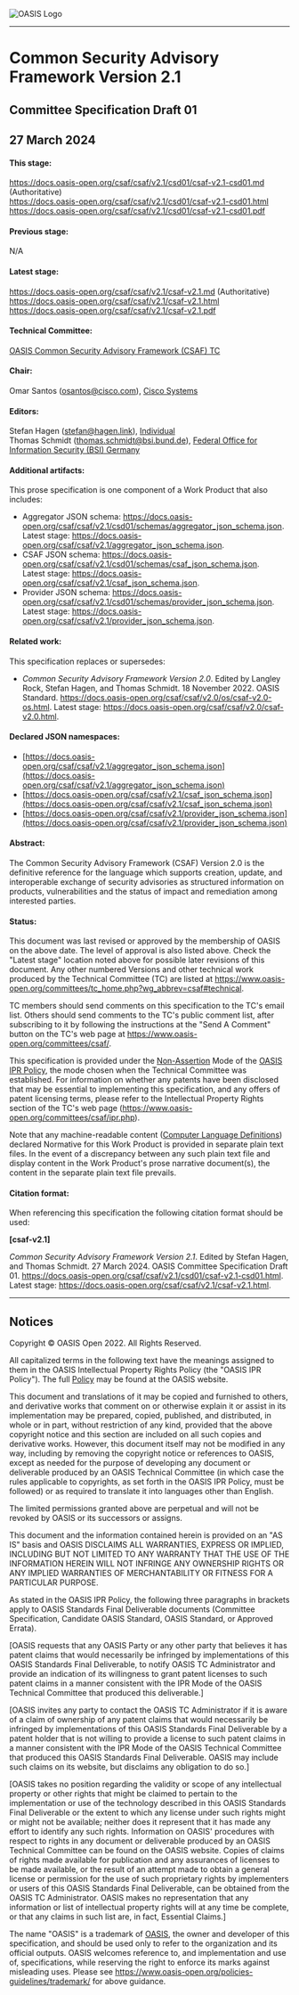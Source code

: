 
![OASIS Logo](https://docs.oasis-open.org/templates/OASISLogo-v3.0.png)

-------

# Common Security Advisory Framework Version 2.1

## Committee Specification Draft 01

## 27 March 2024

#### This stage:
https://docs.oasis-open.org/csaf/csaf/v2.1/csd01/csaf-v2.1-csd01.md (Authoritative) \
https://docs.oasis-open.org/csaf/csaf/v2.1/csd01/csaf-v2.1-csd01.html \
https://docs.oasis-open.org/csaf/csaf/v2.1/csd01/csaf-v2.1-csd01.pdf

#### Previous stage:
N/A

#### Latest stage:
https://docs.oasis-open.org/csaf/csaf/v2.1/csaf-v2.1.md (Authoritative) \
https://docs.oasis-open.org/csaf/csaf/v2.1/csaf-v2.1.html \
https://docs.oasis-open.org/csaf/csaf/v2.1/csaf-v2.1.pdf

#### Technical Committee:
[OASIS Common Security Advisory Framework (CSAF) TC](https://www.oasis-open.org/committees/csaf/)

#### Chair:
Omar Santos (osantos@cisco.com), [Cisco Systems](https://cisco.com/)

#### Editors:
Stefan Hagen (stefan@hagen.link), [Individual](https://stefan-hagen.website/) \
Thomas Schmidt (thomas.schmidt@bsi.bund.de), [Federal Office for Information Security (BSI) Germany](https://www.bsi.bund.de/)

#### Additional artifacts:
This prose specification is one component of a Work Product that also includes:

* Aggregator JSON schema: https://docs.oasis-open.org/csaf/csaf/v2.1/csd01/schemas/aggregator_json_schema.json. \
Latest stage: https://docs.oasis-open.org/csaf/csaf/v2.1/aggregator_json_schema.json.
* CSAF JSON schema: https://docs.oasis-open.org/csaf/csaf/v2.1/csd01/schemas/csaf_json_schema.json. \
Latest stage: https://docs.oasis-open.org/csaf/csaf/v2.1/csaf_json_schema.json.
* Provider JSON schema: https://docs.oasis-open.org/csaf/csaf/v2.1/csd01/schemas/provider_json_schema.json. \
Latest stage: https://docs.oasis-open.org/csaf/csaf/v2.1/provider_json_schema.json.

#### Related work:
This specification replaces or supersedes:

* _Common Security Advisory Framework Version 2.0_. Edited by Langley Rock, Stefan Hagen, and Thomas Schmidt. 18 November 2022. OASIS Standard. https://docs.oasis-open.org/csaf/csaf/v2.0/os/csaf-v2.0-os.html. Latest stage: https://docs.oasis-open.org/csaf/csaf/v2.0/csaf-v2.0.html.

#### Declared JSON namespaces:

* [https://docs.oasis-open.org/csaf/csaf/v2.1/aggregator_json_schema.json](https://docs.oasis-open.org/csaf/csaf/v2.1/aggregator_json_schema.json)
* [https://docs.oasis-open.org/csaf/csaf/v2.1/csaf_json_schema.json](https://docs.oasis-open.org/csaf/csaf/v2.1/csaf_json_schema.json)
* [https://docs.oasis-open.org/csaf/csaf/v2.1/provider_json_schema.json](https://docs.oasis-open.org/csaf/csaf/v2.1/provider_json_schema.json)


#### Abstract:
The Common Security Advisory Framework (CSAF) Version 2.0 is the definitive reference for the language which supports creation, update, and interoperable exchange of security advisories as structured information on products, vulnerabilities and the status of impact and remediation among interested parties.

#### Status:
This document was last revised or approved by the membership of OASIS on the above date. The level of approval is also listed above. Check the "Latest stage" location noted above for possible later revisions of this document. Any other numbered Versions and other technical work produced by the Technical Committee (TC) are listed at https://www.oasis-open.org/committees/tc_home.php?wg_abbrev=csaf#technical.

TC members should send comments on this specification to the TC's email list. Others should send comments to the TC's public comment list, after subscribing to it by following the instructions at the "Send A Comment" button on the TC's web page at https://www.oasis-open.org/committees/csaf/.

This specification is provided under the [Non-Assertion](https://www.oasis-open.org/policies-guidelines/ipr/#Non-Assertion-Mode) Mode of the [OASIS IPR Policy](https://www.oasis-open.org/policies-guidelines/ipr/), the mode chosen when the Technical Committee was established. For information on whether any patents have been disclosed that may be essential to implementing this specification, and any offers of patent licensing terms, please refer to the Intellectual Property Rights section of the TC's web page (https://www.oasis-open.org/committees/csaf/ipr.php).

Note that any machine-readable content ([Computer Language Definitions](https://www.oasis-open.org/policies-guidelines/tc-process-2017-05-26/#wpComponentsCompLang)) declared Normative for this Work Product is provided in separate plain text files. In the event of a discrepancy between any such plain text file and display content in the Work Product's prose narrative document(s), the content in the separate plain text file prevails.

#### Citation format:
When referencing this specification the following citation format should be used:

**[csaf-v2.1]**

_Common Security Advisory Framework Version 2.1_. Edited by Stefan Hagen, and Thomas Schmidt. 27 March 2024. OASIS Committee Specification Draft 01. https://docs.oasis-open.org/csaf/csaf/v2.1/csd01/csaf-v2.1-csd01.html. Latest stage: https://docs.oasis-open.org/csaf/csaf/v2.1/csaf-v2.1.html.


-------

## Notices

Copyright © OASIS Open 2022. All Rights Reserved.

All capitalized terms in the following text have the meanings assigned to them in the OASIS Intellectual Property Rights Policy (the "OASIS IPR Policy"). The full [Policy](https://www.oasis-open.org/policies-guidelines/ipr/) may be found at the OASIS website.

This document and translations of it may be copied and furnished to others, and derivative works that comment on or otherwise explain it or assist in its implementation may be prepared, copied, published, and distributed, in whole or in part, without restriction of any kind, provided that the above copyright notice and this section are included on all such copies and derivative works. However, this document itself may not be modified in any way, including by removing the copyright notice or references to OASIS, except as needed for the purpose of developing any document or deliverable produced by an OASIS Technical Committee (in which case the rules applicable to copyrights, as set forth in the OASIS IPR Policy, must be followed) or as required to translate it into languages other than English.

The limited permissions granted above are perpetual and will not be revoked by OASIS or its successors or assigns.

This document and the information contained herein is provided on an "AS IS" basis and OASIS DISCLAIMS ALL WARRANTIES, EXPRESS OR IMPLIED, INCLUDING BUT NOT LIMITED TO ANY WARRANTY THAT THE USE OF THE INFORMATION HEREIN WILL NOT INFRINGE ANY OWNERSHIP RIGHTS OR ANY IMPLIED WARRANTIES OF MERCHANTABILITY OR FITNESS FOR A PARTICULAR PURPOSE.

As stated in the OASIS IPR Policy, the following three paragraphs in brackets apply to OASIS Standards Final Deliverable documents (Committee Specification, Candidate OASIS Standard, OASIS Standard, or Approved Errata).

\[OASIS requests that any OASIS Party or any other party that believes it has patent claims that would necessarily be infringed by implementations of this OASIS Standards Final Deliverable, to notify OASIS TC Administrator and provide an indication of its willingness to grant patent licenses to such patent claims in a manner consistent with the IPR Mode of the OASIS Technical Committee that produced this deliverable.\]

\[OASIS invites any party to contact the OASIS TC Administrator if it is aware of a claim of ownership of any patent claims that would necessarily be infringed by implementations of this OASIS Standards Final Deliverable by a patent holder that is not willing to provide a license to such patent claims in a manner consistent with the IPR Mode of the OASIS Technical Committee that produced this OASIS Standards Final Deliverable. OASIS may include such claims on its website, but disclaims any obligation to do so.\]

\[OASIS takes no position regarding the validity or scope of any intellectual property or other rights that might be claimed to pertain to the implementation or use of the technology described in this OASIS Standards Final Deliverable or the extent to which any license under such rights might or might not be available; neither does it represent that it has made any effort to identify any such rights. Information on OASIS' procedures with respect to rights in any document or deliverable produced by an OASIS Technical Committee can be found on the OASIS website. Copies of claims of rights made available for publication and any assurances of licenses to be made available, or the result of an attempt made to obtain a general license or permission for the use of such proprietary rights by implementers or users of this OASIS Standards Final Deliverable, can be obtained from the OASIS TC Administrator. OASIS makes no representation that any information or list of intellectual property rights will at any time be complete, or that any claims in such list are, in fact, Essential Claims.\]

The name "OASIS" is a trademark of [OASIS](https://www.oasis-open.org/), the owner and developer of this specification, and should be used only to refer to the organization and its official outputs. OASIS welcomes reference to, and implementation and use of, specifications, while reserving the right to enforce its marks against misleading uses. Please see https://www.oasis-open.org/policies-guidelines/trademark/ for above guidance.
